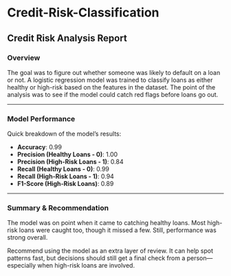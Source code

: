 # Credit-Risk-Classification

## Credit Risk Analysis Report

### Overview  
The goal was to figure out whether someone was likely to default on a loan or not. A logistic regression model was trained to classify loans as either healthy or high-risk based on the features in the dataset. The point of the analysis was to see if the model could catch red flags before loans go out.

---

### Model Performance  
Quick breakdown of the model’s results:

- **Accuracy**: 0.99  
- **Precision (Healthy Loans - 0)**: 1.00  
- **Precision (High-Risk Loans - 1)**: 0.84  
- **Recall (Healthy Loans - 0)**: 0.99  
- **Recall (High-Risk Loans - 1)**: 0.94  
- **F1-Score (High-Risk Loans)**: 0.89

---

### Summary & Recommendation  
The model was on point when it came to catching healthy loans. Most high-risk loans were caught too, though it missed a few. Still, performance was strong overall.

Recommend using the model as an extra layer of review. It can help spot patterns fast, but decisions should still get a final check from a person—especially when high-risk loans are involved.
